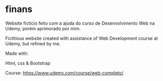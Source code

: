 # finans

Website fictício feito com a ajuda do curso de Desenvolvimento Web na Udemy, porém aprimorado por mim.

Fictitious website created with assistance of Web Development course at Udemy, but refined by me.

Made with:

Html, css & Bootstrap


Course: https://www.udemy.com/course/web-completo/
